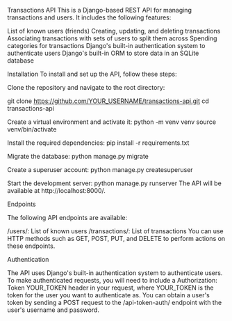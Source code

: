 Transactions API
This is a Django-based REST API for managing transactions and users. It includes the following features:

List of known users (friends)
Creating, updating, and deleting transactions
Associating transactions with sets of users to split them across
Spending categories for transactions
Django's built-in authentication system to authenticate users
Django's built-in ORM to store data in an SQLite database

Installation
To install and set up the API, follow these steps:

Clone the repository and navigate to the root directory:

git clone https://github.com/YOUR_USERNAME/transactions-api.git
cd transactions-api

Create a virtual environment and activate it:
python -m venv venv
source venv/bin/activate

Install the required dependencies:
pip install -r requirements.txt

Migrate the database:
python manage.py migrate

Create a superuser account:
python manage.py createsuperuser

Start the development server:
python manage.py runserver
The API will be available at http://localhost:8000/.

Endpoints

The following API endpoints are available:

/users/: List of known users
/transactions/: List of transactions
You can use HTTP methods such as GET, POST, PUT, and DELETE to perform actions on these endpoints.

Authentication

The API uses Django's built-in authentication system to authenticate users. To make authenticated requests, you will need to include a Authorization: Token YOUR_TOKEN header in your request, where YOUR_TOKEN is the token for the user you want to authenticate as. You can obtain a user's token by sending a POST request to the /api-token-auth/ endpoint with the user's username and password.

